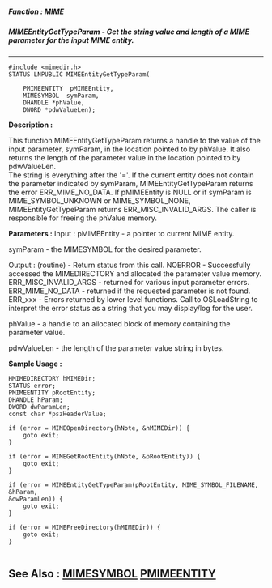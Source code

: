 ##### Function : MIME
##### MIMEEntityGetTypeParam - Get the string value and length of a MIME parameter for the input MIME entity.
---
```
#include <mimedir.h>
STATUS LNPUBLIC MIMEEntityGetTypeParam(

	PMIMEENTITY  pMIMEEntity,
	MIMESYMBOL  symParam,
	DHANDLE *phValue,
	DWORD *pdwValueLen);
```
**Description :**

This function MIMEEntityGetTypeParam returns a handle to the value of the input 
parameter, symParam, in the location pointed to by phValue.  It also returns 
the length of the parameter value in the location pointed to by pdwValueLen.  
The string is everything after the '='.  If the current entity does not contain 
the parameter indicated by symParam, MIMEEntityGetTypeParam returns the error 
ERR_MIME_NO_DATA.  If pMIMEEntity is NULL or if symParam is MIME_SYMBOL_UNKNOWN 
or MIME_SYMBOL_NONE, MIMEEntityGetTypeParam returns ERR_MISC_INVALID_ARGS.
  The caller is responsible for freeing the phValue memory.


**Parameters :**
Input :
pMIMEEntity  -  a pointer to current MIME entity.

symParam  -  the MIMESYMBOL for the desired parameter.

Output :
(routine)  -  Return status from this call.
	NOERROR - Successfully accessed the MIMEDIRECTORY and allocated the parameter value memory.
	ERR_MISC_INVALID_ARGS - returned for various input parameter errors.
	ERR_MIME_NO_DATA - returned if the requested parameter is not found.
	ERR_xxx - Errors returned by lower level functions.  Call to OSLoadString to interpret the error status as a string that you may display/log for the user.



phValue  -  a handle to an allocated block of memory containing the parameter value.

pdwValueLen  -  the length of the parameter value string in bytes.


**Sample Usage :**
```
HMIMEDIRECTORY hMIMEDir;
STATUS error;
PMIMEENTITY pRootEntity;
DHANDLE hParam;
DWORD dwParamLen;
const char *pszHeaderValue;

if (error = MIMEOpenDirectory(hNote, &hMIMEDir)) {
	goto exit;
}

if (error = MIMEGetRootEntity(hNote, &pRootEntity)) {
	goto exit;
}

if (error = MIMEEntityGetTypeParam(pRootEntity, MIME_SYMBOL_FILENAME, &hParam, 
&dwParamLen)) {
	goto exit;
}

if (error = MIMEFreeDirectory(hMIMEDir)) {
	goto exit;
}


```
**See Also :**
[MIMESYMBOL](/reference/Data/MIMESYMBOL)
[PMIMEENTITY](/reference/Data/PMIMEENTITY)
---
